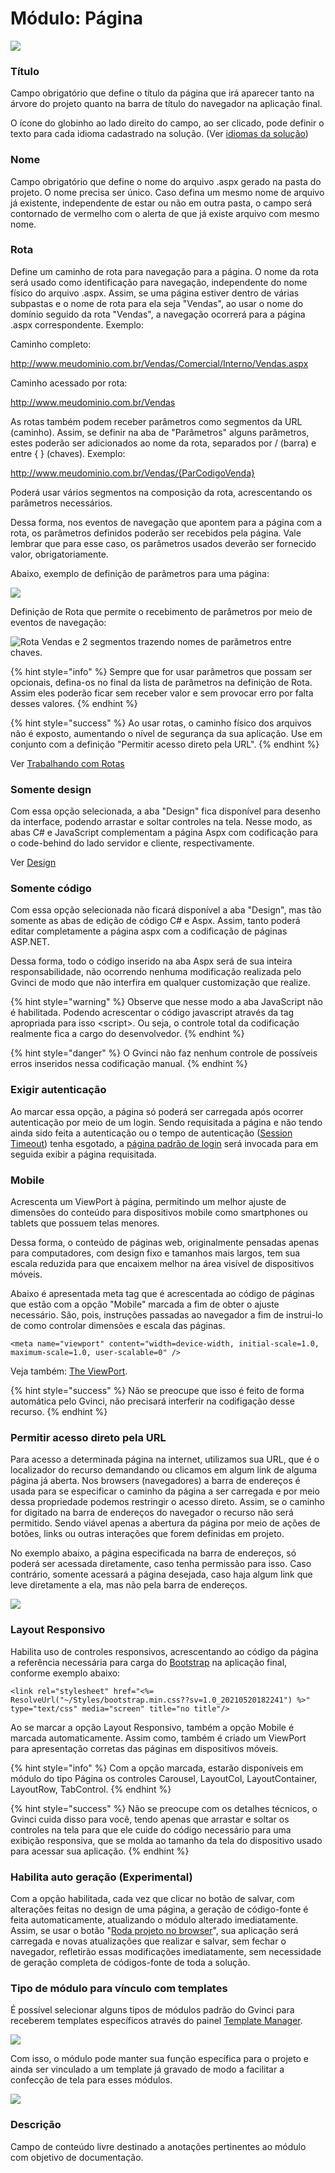 # Módulo: Página

![](../../../../../.gitbook/assets/image%20%2863%29.png)

### Título

Campo obrigatório que define o título da página que irá aparecer tanto na árvore do projeto quanto na barra de título do navegador na aplicação final.

O ícone do globinho ao lado direito do campo, ao ser clicado, pode definir o texto para cada idioma cadastrado na solução. \(Ver [idiomas da solução](../../../../trabalhando-com-a-solucao/definindo-solucao.md)\)

### Nome

Campo obrigatório que define o nome do arquivo .aspx gerado na pasta do projeto. O nome precisa ser único. Caso defina um mesmo nome de arquivo já existente, independente de estar ou não em outra pasta, o campo será contornado de vermelho com o alerta de que já existe arquivo com mesmo nome.

### Rota

Define um caminho de rota para navegação para a página. O nome da rota será usado como identificação para navegação, independente do nome físico do arquivo .aspx. Assim, se uma página estiver dentro de várias subpastas e o nome de rota para ela seja "Vendas", ao usar o nome do domínio seguido da rota "Vendas", a navegação ocorrerá para a página .aspx correspondente. Exemplo:

Caminho completo:

http://www.meudominio.com.br/Vendas/Comercial/Interno/Vendas.aspx

Caminho acessado por rota:

http://www.meudominio.com.br/Vendas

As rotas também podem receber parâmetros como segmentos da URL \(caminho\). Assim, se definir na aba de "Parâmetros" alguns parâmetros, estes poderão ser adicionados ao nome da rota, separados por / \(barra\) e entre { } \(chaves\). Exemplo:

http://www.meudominio.com.br/Vendas/{ParCodigoVenda}

Poderá usar vários segmentos na composição da rota, acrescentando os parâmetros necessários.

Dessa forma, nos eventos de navegação que apontem para a página com a rota, os parâmetros definidos poderão ser recebidos pela página. Vale lembrar que para esse caso, os parâmetros usados deverão ser fornecido valor, obrigatoriamente.

Abaixo, exemplo de definição de parâmetros para uma página:

![](../../../../../.gitbook/assets/image%20%2864%29.png)

Definição de Rota que permite o recebimento de parâmetros por meio de eventos de navegação:

![Rota Vendas e 2 segmentos trazendo nomes de par&#xE2;metros entre chaves.](../../../../../.gitbook/assets/image%20%2859%29.png)

{% hint style="info" %}
Sempre que for usar parâmetros que possam ser opcionais, defina-os no final da lista de parâmetros na definição de Rota. Assim eles poderão ficar sem receber valor e sem provocar erro por falta desses valores.
{% endhint %}

{% hint style="success" %}
Ao usar rotas, o caminho físico dos arquivos não é exposto, aumentando o nível de segurança da sua aplicação. Use em conjunto com a definição "Permitir acesso direto pela URL".
{% endhint %}

Ver [Trabalhando com Rotas](../../../../untitled-2/rotas.md)

### Somente design

Com essa opção selecionada, a aba "Design" fica disponível para desenho da interface, podendo arrastar e soltar controles na tela. Nesse modo, as abas C\# e JavaScript complementam a página Aspx com codificação para o code-behind do lado servidor e cliente, respectivamente.

Ver [Design](../../design/)

### Somente código

Com essa opção selecionada não ficará disponível a aba "Design", mas tão somente as abas de edição de código C\# e Aspx. Assim, tanto poderá editar completamente a página aspx com a codificação de páginas ASP.NET.

Dessa forma, todo o código inserido na aba Aspx será de sua inteira responsabilidade, não ocorrendo nenhuma modificação realizada pelo Gvinci de modo que não interfira em qualquer customização que realize.

{% hint style="warning" %}
Observe que nesse modo a aba JavaScript não é habilitada. Podendo acrescentar o código javascript através da tag apropriada para isso &lt;script&gt;. Ou seja, o controle total da codificação realmente fica a cargo do desenvolvedor.
{% endhint %}

{% hint style="danger" %}
O Gvinci não faz nenhum controle de possíveis erros inseridos nessa codificação manual.
{% endhint %}

### Exigir autenticação

Ao marcar essa opção, a página só poderá ser carregada após ocorrer autenticação por meio de um login. Sendo requisitada a página e não tendo ainda sido feita a autenticação ou o tempo de autenticação \([Session Timeout](../../../../trabalhando-com-a-solucao/definindo-projeto/)\) tenha esgotado, a [página padrão de login](../../../../trabalhando-com-a-solucao/definindo-projeto/) será invocada para em seguida exibir a página requisitada.

### Mobile

Acrescenta um ViewPort à página, permitindo um melhor ajuste de dimensões do conteúdo para dispositivos mobile como smartphones ou tablets que possuem telas menores.

Dessa forma, o conteúdo de páginas web, originalmente pensadas apenas para computadores, com design fixo e tamanhos mais largos, tem sua escala reduzida para que encaixem melhor na área visível de dispositivos móveis.

Abaixo é apresentada meta tag que é acrescentada ao código de páginas que estão com a opção "Mobile" marcada a fim de obter o ajuste necessário. São, pois, instruções passadas ao navegador a fim de instrui-lo de como controlar dimensões e escala das páginas.

```text
<meta name="viewport" content="width=device-width, initial-scale=1.0, maximum-scale=1.0, user-scalable=0" />
```

Veja também: [The ViewPort](https://www.w3schools.com/css/css_rwd_viewport.asp).

{% hint style="success" %}
Não se preocupe que isso é feito de forma automática pelo Gvinci, não precisará interferir na codifigação desse recurso.
{% endhint %}

### Permitir acesso direto pela URL

Para acesso a determinada página na internet, utilizamos sua URL, que é o localizador do recurso demandando ou clicamos em algum link de alguma página já aberta. Nos browsers \(navegadores\) a barra de endereços é usada para se especificar o caminho da página a ser carregada e por meio dessa propriedade podemos restringir o acesso direto. Assim, se o caminho for digitado na barra de endereços do navegador o recurso não será permitido. Sendo viável apenas a abertura da página por meio de ações de botões, links ou outras interações que forem definidas em projeto.

No exemplo abaixo, a página especificada na barra de endereços, só poderá ser acessada diretamente, caso tenha permissão para isso. Caso contrário, somente acessará a página desejada, caso haja algum link que leve diretamente a ela, mas não pela barra de endereços.

![](../../../../../.gitbook/assets/image%20%2853%29.png)

### Layout Responsivo

Habilita uso de controles responsivos, acrescentando ao código da página a referência necessária para carga do [Bootstrap](../../../../../leituras-complementares/bootstrap.md) na aplicação final, conforme exemplo abaixo:

```text
<link rel="stylesheet" href="<%= ResolveUrl("~/Styles/bootstrap.min.css??sv=1.0_20210520182241") %>" type="text/css" media="screen" title="no title"/>
```

Ao se marcar a opção Layout Responsivo, também a opção Mobile é marcada automaticamente. Assim como, também é criado um ViewPort para apresentação corretas das páginas em dispositivos móveis.

{% hint style="info" %}
Com a opção marcada, estarão disponíveis em módulo do tipo Página os controles Carousel, LayoutCol, LayoutContainer, LayoutRow, TabControl.
{% endhint %}

{% hint style="success" %}
Não se preocupe com os detalhes técnicos, o Gvinci cuida disso para você, tendo apenas que arrastar e soltar os controles na tela para que ele cuide do código necessário para uma exibição responsiva, que se molda ao tamanho da tela do dispositivo usado para acessar sua aplicação.
{% endhint %}

### Habilita auto geração \(Experimental\)

Com a opção habilitada, cada vez que clicar no botão de salvar, com alterações feitas no design de uma página, a geração de código-fonte é feita automaticamente, atualizando o módulo alterado imediatamente. Assim, se usar o botão "[Roda projeto no browser](../../../../../botoes/barra-de-ferramentas/botao-roda-projeto-no-browser.md)", sua aplicação será carregada e novas atualizações que realizar e salvar, sem fechar o navegador, refletirão essas modificações imediatamente, sem necessidade de geração completa de códigos-fonte de toda a solução.

### Tipo de módulo para vínculo com templates

É possível selecionar alguns tipos de módulos padrão do Gvinci para receberem templates específicos através do painel [Template Manager](../../../untitled-1/template-manager/).

![](../../../../../.gitbook/assets/image%20%2858%29.png)

Com isso, o módulo pode manter sua função específica para o projeto e ainda ser vinculado a um template já gravado de modo a facilitar a confecção de tela para esses módulos.

![](../../../../../.gitbook/assets/image%20%2862%29.png)

### Descrição

Campo de conteúdo livre destinado a anotações pertinentes ao módulo com objetivo de documentação.



